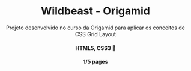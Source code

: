 <h1 align="center">Wildbeast - Origamid</h1>
<p align="center">Projeto desenvolvido no curso da Origamid para aplicar os conceitos de CSS Grid Layout</p>


<h4 align="center"> 
	  HTML5, CSS3 🚀
</h4>



<h4 align="center"> 
	  1/5 pages
</h4>
